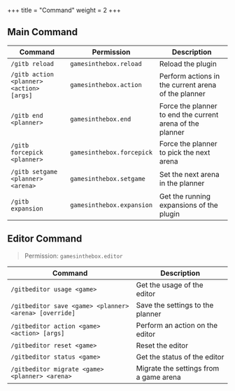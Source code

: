 +++
title = "Command"
weight = 2
+++

## Main Command

| Command | Permission | Description |
| --- | --- | --- |
| `/gitb reload` | `gamesinthebox.reload` | Reload the plugin |
| `/gitb action <planner> <action> [args]` | `gamesinthebox.action` | Perform actions in the current arena of the planner |
| `/gitb end <planner>` | `gamesinthebox.end` | Force the planner to end the current arena of the planner |
| `/gitb forcepick <planner>` | `gamesinthebox.forcepick` | Force the planner to pick the next arena |
| `/gitb setgame <planner> <arena>` | `gamesinthebox.setgame` | Set the next arena in the planner |
| `/gitb expansion` | `gamesinthebox.expansion` | Get the running expansions of the plugin |

## Editor Command

> Permission: `gamesinthebox.editor`

| Command | Description |
| --- | --- |
| `/gitbeditor usage <game>` | Get the usage of the editor |
| `/gitbeditor save <game> <planner> <arena> [override]` | Save the settings to the planner |
| `/gitbeditor action <game> <action> [args]` | Perform an action on the editor |
| `/gitbeditor reset <game>` | Reset the editor |
| `/gitbeditor status <game>` | Get the status of the editor |
| `/gitbeditor migrate <game> <planner> <arena>` | Migrate the settings from a game arena |
